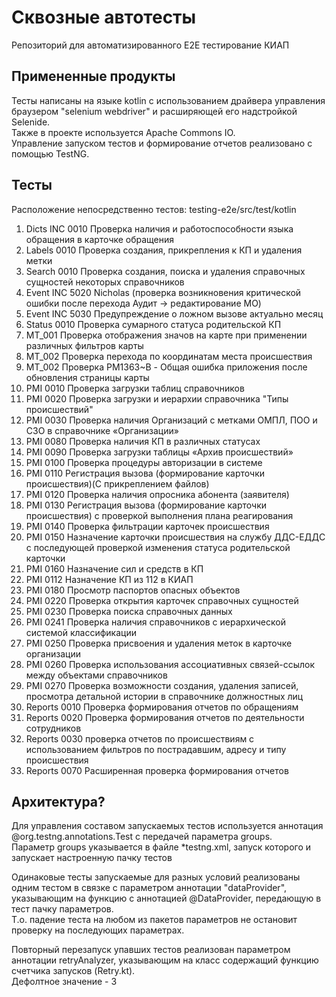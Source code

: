 # Сквозные автотесты

Репозиторий для автоматизированного E2E тестирование КИАП

## Примененные продукты

Тесты написаны на языке kotlin с использованием драйвера управления браузером "selenium webdriver" и расширяющей его надстройкой Selenide.  
Также в проекте используется Apache Commons IO.  
Управление запуском тестов и формирование отчетов реализовано с помощью TestNG.

## Тесты

Расположение непосредственно тестов: testing-e2e/src/test/kotlin

1. Dicts INC 0010 Проверка наличия и работоспособности языка обращения в карточке обращения
2. Labels 0010 Проверка создания, прикрепления к КП и удаления метки
3. Search 0010 Проверка создания, поиска и удаления справочных сущностей некоторых справочников
4. Event INC 5020 Nicholas (проверка возникновения критической ошибки после перехода Аудит -> редактирование МО)
5. Event INC 5030 Предупреждение о ложном вызове актуально месяц
6. Status 0010 Проверка сумарного статуса родительской КП
7. MT_001 Проверка отображения значов на карте при применении различных фильтров карты
8. MT_002 Проверка перехода по координатам места происшествия
9. MT_002 Проверка PM1363~B - Общая ошибка приложения после обновления страницы карты
10. PMI 0010 Проверка загрузки таблиц справочников
11. PMI 0020 Проверка загрузки и иерархии справочника "Типы происшествий"
12. PMI 0030 Проверка наличия Организаций с метками ОМПЛ, ПОО и СЗО в справочнике «Организации»
13. PMI 0080 Проверка наличия КП в различных статусах
14. PMI 0090 Проверка загрузки таблицы «Архив происшествий»
15. PMI 0100 Проверка процедуры авторизации в системе
16. PMI 0110 Регистрация вызова (формирование карточки происшествия)(С прикреплением файлов)
17. PMI 0120 Проверка наличия опросника абонента (заявителя)
18. PMI 0130 Регистрация вызова (формирование карточки происшествия) с проверкой выполнения плана реагирования
19. PMI 0140 Проверка фильтрации карточек происшествия
20. PMI 0150 Назначение карточки происшествия на службу ДДС-ЕДДС с последующей проверкой изменения статуса родительской карточки
21. PMI 0160 Назначение сил и средств в КП
22. PMI 0112 Назначение КП из 112 в КИАП
23. PMI 0180 Просмотр паспортов опасных объектов
24. PMI 0220 Проверка открытия карточек справочных сущностей
25. PMI 0230 Проверка поиска справочных данных
26. PMI 0241 Проверка наличия справочников с иерархической системой классификации
27. PMI 0250 Проверка присвоения и удаления меток в карточке организации
28. PMI 0260 Проверка использования ассоциативных связей-ссылок между объектами справочников
29. PMI 0270 Проверка возможности создания, удаления записей, просмотра детальной истории в справочнике должностных лиц
30. Reports 0010 Проверка формирования отчетов по обращениям
31. Reports 0020 Проверка формирования отчетов по деятельности сотрудников
32. Reports 0030 проверка отчетов по происшествиям с использованием фильтров по пострадавшим, адресу и типу происшествия
33. Reports 0070 Расширенная проверка формирования отчетов

## Архитектура?

Для управления составом запускаемых тестов используется аннотация @org.testng.annotations.Test с передачей параметра groups.  
Параметр groups указывается в файле *testng.xml, запуск которого и запускает настроенную пачку тестов

Одинаковые тесты запускаемые для разных условий реализованы одним тестом в связке с параметром аннотации "dataProvider", указывающим на функцию с аннотацией @DataProvider, передающую в тест пачку параметров.  
Т.о. падение теста на любом из пакетов параметров не остановит проверку на последующих параметрах.

Повторный перезапуск упавших тестов реализован параметром аннотации retryAnalyzer, указывающим на класс содержащий функцию счетчика запусков (Retry.kt).  
Дефолтное значение - 3
